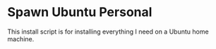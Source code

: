 # Spawn Ubuntu Personal

This install script is for installing everything I need on a Ubuntu home
machine.
